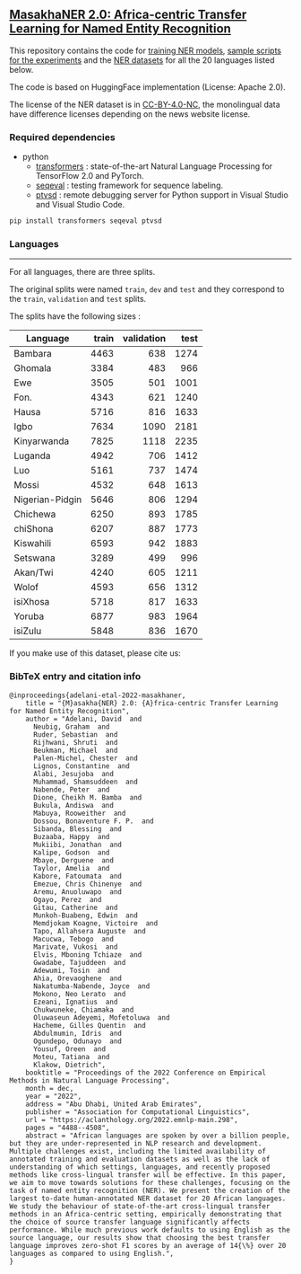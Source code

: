 ## [MasakhaNER 2.0: Africa-centric Transfer Learning for Named Entity Recognition](https://aclanthology.org/2022.emnlp-main.298/)

This repository contains the code for [training NER models](https://github.com/masakhane-io/masakhane-ner/tree/main/code), [sample scripts for the experiments]([https://github.com/masakhane-io/masakhane-ner/tree/main/analysis_scripts](https://github.com/masakhane-io/masakhane-ner/tree/main/MasakhaNER2.0/scripts)) and the [NER datasets]([https://github.com/masakhane-io/masakhane-ner/tree/main/data](https://github.com/masakhane-io/masakhane-ner/tree/main/MasakhaNER2.0/data)) for all the 20 languages listed below. 

The code is based on HuggingFace implementation (License: Apache 2.0).

The license of the NER dataset is in [CC-BY-4.0-NC](https://creativecommons.org/licenses/by-nc/4.0/), the monolingual data have difference licenses depending on the news website license. 

### Required dependencies
* python
  * [transformers](https://pypi.org/project/transformers/) : state-of-the-art Natural Language Processing for TensorFlow 2.0 and PyTorch.
  * [seqeval](https://pypi.org/project/seqeval/) : testing framework for sequence labeling.
  * [ptvsd](https://pypi.org/project/ptvsd/) : remote debugging server for Python support in Visual Studio and Visual Studio Code.

```bash
pip install transformers seqeval ptvsd
```

### Languages
----------------
For all languages, there are three splits.

The original splits were named `train`, `dev` and `test` and they correspond to the `train`, `validation` and `test` splits.

The splits have the following sizes :

| Language        | train | validation | test  |
|-----------------|------:|-----------:|------:|
| Bambara         |  4463 |        638 |  1274 |
| Ghomala         |  3384 |        483 |   966 |
| Ewe             |  3505 |        501 |  1001 |
| Fon.            |  4343 |        621 |  1240 |
| Hausa           |  5716 |        816 |  1633 |
| Igbo            |  7634 |       1090 |  2181 |
| Kinyarwanda     |  7825 |       1118 |  2235 |
| Luganda         |  4942 |        706 |  1412 |
| Luo             |  5161 |        737 |  1474 |
| Mossi           |  4532 |        648 |  1613 |
| Nigerian-Pidgin |  5646 |        806 |  1294 |
| Chichewa        |  6250 |        893 |  1785 |
| chiShona        |  6207 |        887 |  1773 |
| Kiswahili       |  6593 |        942 |  1883 |
| Setswana        |  3289 |        499 |   996 |
| Akan/Twi        |  4240 |        605 |  1211 |
| Wolof           |  4593 |        656 |  1312 |
| isiXhosa        |  5718 |        817 |  1633 |
| Yoruba          |  6877 |        983 |  1964 |
| isiZulu         |  5848 |        836 |  1670 |




If you make use of this dataset, please cite us:

### BibTeX entry and citation info
```
@inproceedings{adelani-etal-2022-masakhaner,
    title = "{M}asakha{NER} 2.0: {A}frica-centric Transfer Learning for Named Entity Recognition",
    author = "Adelani, David  and
      Neubig, Graham  and
      Ruder, Sebastian  and
      Rijhwani, Shruti  and
      Beukman, Michael  and
      Palen-Michel, Chester  and
      Lignos, Constantine  and
      Alabi, Jesujoba  and
      Muhammad, Shamsuddeen  and
      Nabende, Peter  and
      Dione, Cheikh M. Bamba  and
      Bukula, Andiswa  and
      Mabuya, Rooweither  and
      Dossou, Bonaventure F. P.  and
      Sibanda, Blessing  and
      Buzaaba, Happy  and
      Mukiibi, Jonathan  and
      Kalipe, Godson  and
      Mbaye, Derguene  and
      Taylor, Amelia  and
      Kabore, Fatoumata  and
      Emezue, Chris Chinenye  and
      Aremu, Anuoluwapo  and
      Ogayo, Perez  and
      Gitau, Catherine  and
      Munkoh-Buabeng, Edwin  and
      Memdjokam Koagne, Victoire  and
      Tapo, Allahsera Auguste  and
      Macucwa, Tebogo  and
      Marivate, Vukosi  and
      Elvis, Mboning Tchiaze  and
      Gwadabe, Tajuddeen  and
      Adewumi, Tosin  and
      Ahia, Orevaoghene  and
      Nakatumba-Nabende, Joyce  and
      Mokono, Neo Lerato  and
      Ezeani, Ignatius  and
      Chukwuneke, Chiamaka  and
      Oluwaseun Adeyemi, Mofetoluwa  and
      Hacheme, Gilles Quentin  and
      Abdulmumin, Idris  and
      Ogundepo, Odunayo  and
      Yousuf, Oreen  and
      Moteu, Tatiana  and
      Klakow, Dietrich",
    booktitle = "Proceedings of the 2022 Conference on Empirical Methods in Natural Language Processing",
    month = dec,
    year = "2022",
    address = "Abu Dhabi, United Arab Emirates",
    publisher = "Association for Computational Linguistics",
    url = "https://aclanthology.org/2022.emnlp-main.298",
    pages = "4488--4508",
    abstract = "African languages are spoken by over a billion people, but they are under-represented in NLP research and development. Multiple challenges exist, including the limited availability of annotated training and evaluation datasets as well as the lack of understanding of which settings, languages, and recently proposed methods like cross-lingual transfer will be effective. In this paper, we aim to move towards solutions for these challenges, focusing on the task of named entity recognition (NER). We present the creation of the largest to-date human-annotated NER dataset for 20 African languages. We study the behaviour of state-of-the-art cross-lingual transfer methods in an Africa-centric setting, empirically demonstrating that the choice of source transfer language significantly affects performance. While much previous work defaults to using English as the source language, our results show that choosing the best transfer language improves zero-shot F1 scores by an average of 14{\%} over 20 languages as compared to using English.",
}
```
